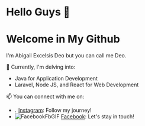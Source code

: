 Hello Guys 👋
==
Welcome in My Github
==
I'm Abigail Excelsis Deo but you can call me Deo.

🌱 Currently, I'm delving into: 
- Java for Application Development
- Laravel, Node JS, and React for Web Development

📫 You can connect with me on:
- <img src="https://github.com/Excel951/Excel951/assets/90140809/ccccaef4-0fd0-46d6-a820-8e43e35f9a2d" alt="Instagram GIF" width="5px" height="auto"> [Instagram](https://www.instagram.com/abigailexcelsisdeo/): Follow my journey!
- ![FacebookFbGIF](https://github.com/Excel951/Excel951/assets/90140809/e44a4fad-cd78-4ff4-985c-af054c474f9e) [Facebook](https://www.facebook.com/excel.nforcer707/): Let's stay in touch!

<!--- 
- 👀 I’m interested in ...
- 💞️ I’m looking to collaborate on ...
- 

Excel951/Excel951 is a ✨ special ✨ repository because its `README.md` (this file) appears on your GitHub profile.
You can click the Preview link to take a look at your changes.
--->
